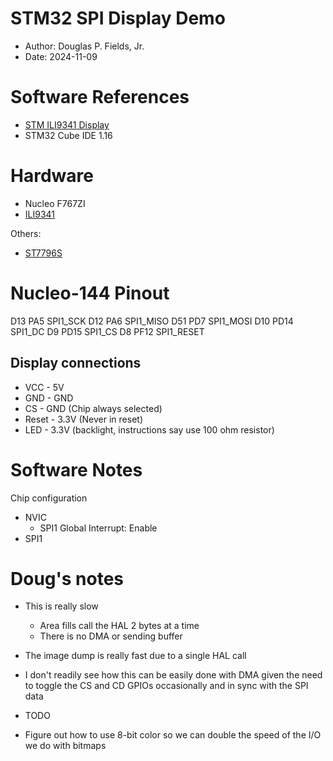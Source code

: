 # STM32 SPI Display Demo

* Author: Douglas P. Fields, Jr.
* Date: 2024-11-09

# Software References

* [STM ILI9341 Display](https://github.com/afiskon/stm32-ili9341?tab=readme-ov-file)
* STM32 Cube IDE 1.16

# Hardware

* Nucleo F767ZI
* [ILI9341](https://www.pjrc.com/store/display_ili9341_touch.html)

Others:

* [ST7796S](http://www.lcdwiki.com/4.0inch_SPI_Module_ST7796)

# Nucleo-144 Pinout

D13 PA5  SPI1_SCK
D12 PA6  SPI1_MISO
D51 PD7  SPI1_MOSI
D10 PD14 SPI1_DC
D9  PD15 SPI1_CS
D8  PF12 SPI1_RESET

## Display connections

* VCC - 5V
* GND - GND
* CS - GND (Chip always selected)
* Reset - 3.3V (Never in reset)
* LED - 3.3V (backlight, instructions say use 100 ohm resistor)

# Software Notes

Chip configuration
* NVIC
  * SPI1 Global Interrupt: Enable
* SPI1

# Doug's notes

* This is really slow
  * Area fills call the HAL 2 bytes at a time
  * There is no DMA or sending buffer
* The image dump is really fast due to a single HAL call
* I don't readily see how this can be easily done with DMA
  given the need to toggle the CS and CD GPIOs occasionally
  and in sync with the SPI data  
  
  
* TODO

* Figure out how to use 8-bit color so we can double the speed
  of the I/O we do with bitmaps